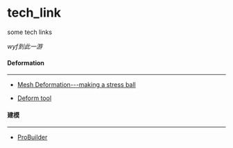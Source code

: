 # tech_link
some tech links

*wyf到此一游*



#### Deformation

---

- [Mesh Deformation---making a stress ball](https://catlikecoding.com/unity/tutorials/mesh-deformation/)

- [Deform tool](https://github.com/keenanwoodall/Deform)





#### 建模

---

- [ProBuilder](https://unity3d.com/cn/unity/features/worldbuilding/probuilder)

